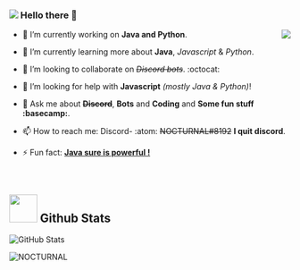 ### <img src="https://media.discordapp.net/attachments/839849690870579200/841643135716294668/wave.gif"></img> Hello there 👋 
<!-- And My first project which I have done on my own in GitHub!! 🤣 {Memories bruh!} -->

<img src="https://media.discordapp.net/attachments/839849690870579200/841626925214859277/1da2rsE9um1Tfw1WvvLTtuBLjVsnmHL21faH8EPeyyZrlf8DbgJ4SzuJtLoAAAAASUVORK5CYII.png" align="right"></img>

* 🔭 I’m currently working on **Java and Python**.
- 🌱 I’m currently learning more about **Java**, *Javascript* & *Python*.
* 👯 I’m looking to collaborate on *~~Discord bots~~*. :octocat:
- 🤔 I’m looking for help with **Javascript** *(mostly *Java & Python*)*!
* 💬 Ask me about **~~Discord~~**, **Bots** and **Coding** and **Some fun stuff :basecamp:**.
- 📫 How to reach me: Discord- :atom: ~~NOCTURNAL#8192~~ **I quit discord**.
* ⚡ Fun fact: **[Java sure is powerful !](https://github.com/aosp-mirror)** 
</br>

## <img src="https://cdn.discordapp.com/attachments/854989146644545536/888791029770256395/MONA_WHISPER_GITHUB.gif" style="height: 50px; width:50px;"></img> Github Stats

<p>
<img alt="GitHub Stats" src="https://github-readme-stats.vercel.app/api?username=NOCTURNAL03&count_private=true&show_icons=true&theme=dark&hide_border=true"></img>
</p>
<p>
<img src="http://github-readme-streak-stats.herokuapp.com/?user=NOCTURNAL03&hide_border=true&theme=dark" alt="NOCTURNAL"></img>
</p>
</br>
<!--
Get this shit out when I'm actually ready to create! So awesome projects! for the world !!
<p> 
<img src="https://github-readme-stats.vercel.app/api/top-langs/?username=NOCTURNAL03&layout=compact&hide_border=true&theme=dark" alt="Most used languages"></img>
</p>
<br> 
Special thank's to [Anuraghazra](https://github.com/anuraghazra/github-readme-stats) For this cool stats API!! -->
